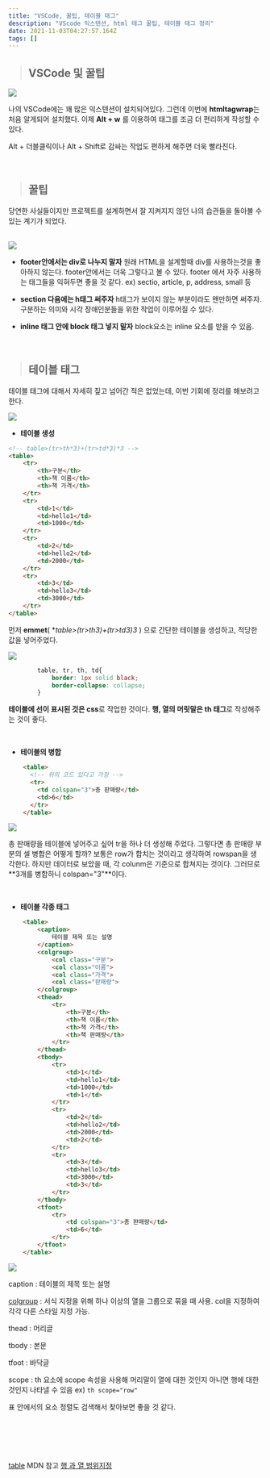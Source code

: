 ```yaml
---
title: "VSCode, 꿀팁, 테이블 태그"
description: "VScode 익스텐션, html 태그 꿀팁, 테이블 태그 정리"
date: 2021-11-03T04:27:57.164Z
tags: []
---
```

>## VSCode 및 꿀팁

![](/images/d4ed94da-a6c6-4ee1-b0e9-37b72087ea72-image.png)

나의 VSCode에는 꽤 많은 익스텐션이 설치되어있다. 그런데 이번에 **htmltagwrap**는 처음 알게되어 설치했다. 이제 **Alt + w** 를 이용하여 태그를 조금 더 편리하게 작성할 수 있다.

Alt + 더블클릭이나 Alt + Shift로 감싸는 작업도 편하게 해주면 더욱 빨라진다.

<br>

>## 꿀팁

당연한 사실들이지만 프로젝트를 설계하면서 잘 지켜지지 않던 나의 습관들을 돌아볼 수 있는 계기가 되었다.

<br>

<img src="https://media.vlpt.us/images/jun17114/post/75b169da-fe13-4c6f-af5b-05a606fb3120/html.jpg" />

<br>

* **footer안에서는 div로 나누지 말자**
원래 HTML을 설계할때 div를 사용하는것을 좋아하지 않는다. footer안에서는 더욱 그렇다고 볼 수 있다. footer 에서 자주 사용하는 태그들을 익혀두면 좋을 것 같다.
ex) sectio, article, p, address, small 등

* **section 다음에는 h태그 써주자**
h태그가 보이지 않는 부분이라도 왠만하면 써주자. 구분하는 의미와 시각 장애인분들을 위한 작업이 이루어질 수 있다.

* **inline 태그 안에 block 태그 넣지 말자**
block요소는 inline 요소를 받을 수 있음.

<br>

>## 테이블 태그

테이블 태그에 대해서 자세히 짚고 넘어간 적은 없었는데, 이번 기회에 정리를 해보려고 한다.

<img src="https://t1.daumcdn.net/cfile/tistory/240F763A57692DAA16" />

<br>

* **테이블 생성**

```html
<!-- table>(tr>th*3)+(tr>td*3)*3 -->
<table>
    <tr>
        <th>구분</th>
        <th>책 이름</th>
        <th>책 가격</th>
    </tr>
    <tr>
        <td>1</td>
        <td>hello1</td>
        <td>1000</td>
    </tr>
    <tr>
        <td>2</td>
        <td>hello2</td>
        <td>2000</td>
    </tr>
    <tr>
        <td>3</td>
        <td>hello3</td>
        <td>3000</td>
    </tr>
</table>

```

먼저 **emmet**( **table>(tr>th*3)+(tr>td*3)*3** ) 으로 간단한 테이블을 생성하고, 적당한 값을 넣어주었다.

![](/images/92612c94-266a-4c62-9f05-7f9a2ecbad2a-image.png)

```css
        table, tr, th, td{
            border: 1px solid black;
            border-collapse: collapse;
        }
```

**테이블에 선이 표시된 것은 css**로 작업한 것이다.
**행, 열의 머릿말은 th 태그**로 작성해주는 것이 좋다.

<br>

* **테이블의 병합**

```html
    <table>
      <!-- 위의 코드 있다고 가정 -->
      <tr>
        <td colspan="3">총 판매량</td>
        <td>6</td>
      </tr>
    </table>
```

![](/images/01f38bae-8f3f-4b25-a1d2-2a078d8c2ae5-image.png)

총 판매량을 테이블에 넣어주고 싶어 tr을 하나 더 생성해 주었다. 
그렇다면 총 판매량 부분의 셀 병합은 어떻게 할까? 보통은 row가 합치는 것이라고 생각하여 rowspan을 생각한다. 
하지만 데이터로 보았을 때, 각 colunm은 기준으로 합쳐지는 것이다. 그러므로 **3개를 병합하니 colspan="3"**이다.

<br>

* **테이블 각종 태그**

```html
    <table>
        <caption>
            테이블 제목 또는 설명
        </caption>
        <colgroup>
            <col class="구분">
            <col class="이름">
            <col class="가격">
            <col class="판매량">
        </colgroup>
        <thead>
            <tr>
                <th>구분</th>
                <th>책 이름</th>
                <th>책 가격</th>
                <th>책 판매량</th>
            </tr>
        </thead>
        <tbody>
            <tr>
                <td>1</td>
                <td>hello1</td>
                <td>1000</td>
                <td>1</td>
            </tr>
            <tr>
                <td>2</td>
                <td>hello2</td>
                <td>2000</td>
                <td>2</td>
            </tr>
            <tr>
                <td>3</td>
                <td>hello3</td>
                <td>3000</td>
                <td>3</td>
            </tr>
        </tbody>
        <tfoot>
            <tr>
                <td colspan="3">총 판매량</td>
                <td>6</td>
            </tr>
        </tfoot>
    </table>
```

![](/images/401040b3-4236-4d1b-89fa-9f8bd13ed8eb-image.png)

caption : 테이블의 제목 또는 설명

[colgroup](https://developer.mozilla.org/ko/docs/Web/HTML/Element/colgroup) : 서식 지정을 위해 하나 이상의 열을 그룹으로 묶을 때 사용. col을 지정하여 각각 다른 스타일 지정 가능.

thead : 머리글

tbody : 본문

tfoot : 바닥글

scope : th 요소에 scope 속성을 사용해 머리말이 열에 대한 것인지 아니면 행에 대한 것인지 나타낼 수 있음
ex) `th scope="row"`

표 안에서의 요소 정렬도 검색해서 찾아보면 좋을 것 같다.

<br>
<br>
<br>
<br>

[table](https://developer.mozilla.org/ko/docs/Web/HTML/Element/table) MDN 참고
[행 과 열 범위지정](https://developer.mozilla.org/ko/docs/Web/HTML/Element/table#%ED%96%89%EA%B3%BC_%EC%97%B4_%EB%B2%94%EC%9C%84_%EC%A7%80%EC%A0%95)